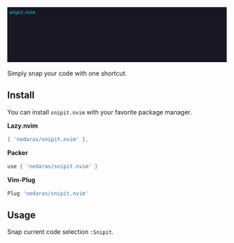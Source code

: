 <img src="https://github.com/nedaras/snipit.nvim/blob/master/assets/banner.png?raw=true" alt="snipit.nvim" />

Simply snap your code with one shortcut.

## Install

You can install `snipit.nvim` with your favorite package manager.

**Lazy.nvim**
```lua
{ 'nedaras/snipit.nvim' },
```
**Packer**
```lua
use { 'nedaras/snipit.nvim' }
```

**Vim-Plug**
```lua
Plug 'nedaras/snipit.nvim'
```

## Usage

Snap current code selection `:Snipit`.
